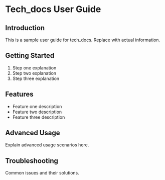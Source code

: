 # Tech_docs User Guide

## Introduction
This is a sample user guide for tech_docs. Replace with actual information.

## Getting Started
1. Step one explanation
2. Step two explanation
3. Step three explanation

## Features
- Feature one description
- Feature two description
- Feature three description

## Advanced Usage
Explain advanced usage scenarios here.

## Troubleshooting
Common issues and their solutions.
